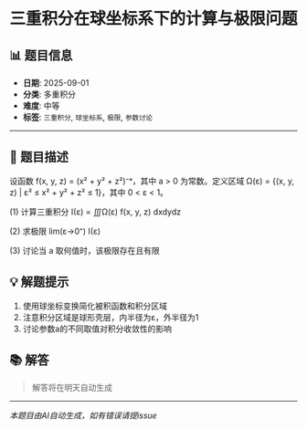# 三重积分在球坐标系下的计算与极限问题

## 📊 题目信息

- **日期**: 2025-09-01
- **分类**: 多重积分
- **难度**: 中等
- **标签**: `三重积分`, `球坐标系`, `极限`, `参数讨论`

---

## 📝 题目描述

设函数 f(x, y, z) = (x² + y² + z²)⁻ᵃ，其中 a > 0 为常数。定义区域 Ω(ε) = {(x, y, z) | ε² ≤ x² + y² + z² ≤ 1}，其中 0 < ε < 1。

(1) 计算三重积分 I(ε) = ∭Ω(ε) f(x, y, z) dxdydz

(2) 求极限 lim(ε→0⁺) I(ε)

(3) 讨论当 a 取何值时，该极限存在且有限

## 💡 解题提示

1. 使用球坐标变换简化被积函数和积分区域
2. 注意积分区域是球形壳层，内半径为ε，外半径为1
3. 讨论参数a的不同取值对积分收敛性的影响

## 📚 解答

> 解答将在明天自动生成

---

*本题目由AI自动生成，如有错误请提issue*
